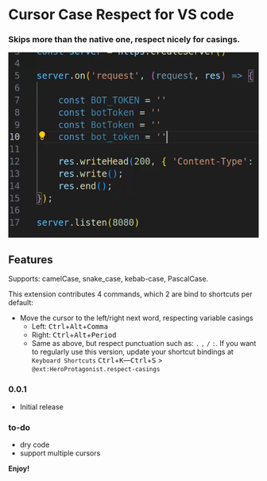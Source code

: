 # Cursor Case Respect for VS code
### Skips more than the native one, respect nicely for casings.

![](./img/respectCase.gif)

## Features

Supports: camelCase, snake_case, kebab-case, PascalCase.

This extension contributes 4 commands, which 2 are bind to shortcuts per default:
- Move the cursor to the left/right next word, respecting variable casings
    - Left:  <kbd>Ctrl</kbd>+<kbd>Alt</kbd>+<kbd>Comma</kbd>
    - Right:  <kbd>Ctrl</kbd>+<kbd>Alt</kbd>+<kbd>Period</kbd>
    - Same as above, but respect punctuation such as: ```.``` ```,``` ```/``` ```:```. If you want to regularly use this version, update your shortcut bindings at  `Keyboard Shortcuts` <kbd>Ctrl</kbd>+<kbd>K</kbd>―<kbd>Ctrl</kbd>+<kbd>S</kbd> > `@ext:HeroProtagonist.respect-casings`


### 0.0.1

- Initial release


### to-do

- dry code
- support multiple cursors

**Enjoy!**
